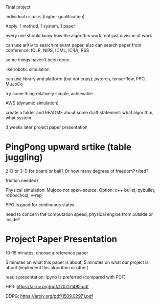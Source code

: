 Final project

individual or pairs (higher qualification)

Apply: 1 method, 1 system, 1 paper

every one should konw how the algorithm work, not just division of work

can use arXiv to search relevant paper, also can search paper from conference: ICLR, NIPS, ICML, ICRA, RSS

some things haven't been done

like robotic simulation

can use library and platform (but not copy): pytorch, tensorflow, PPO, MuJoCo

try some thing relatively simple, achievable

AWS (dynamic simulation)

create a folder and README about some draft statement: what algorithm, what system

3 weeks later project paper presentation

# PingPong upward srtike (table juggling)

2-D or 3-D for board or ball? Or how many degrees of freedom? tilted?

friction needed?

Physical simulation: Mujoco not open-source. Option: c++ bullet, pybullet, roboschool, v-rep

PPO is good for continuous states

need to concern the computation speed, physical engine from outside or inside?

# Project Paper Presentation

10-15 minutes, choose a reference paper

5 minutes on what this paper is about, 5 minutes on what our project is about (implement this algorithm or other)

result presentation: ipynb is preferred (compared with PDF)

HER: https://arxiv.org/pdf/1707.01495.pdf

DDPG: https://arxiv.org/pdf/1509.02971.pdf
